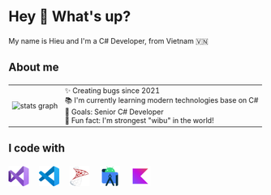 <h1 align="left">Hey 👋 What's up?</h1>

###

<p align="left">My name is Hieu and I'm a C# Developer, from Vietnam 🇻🇳 </p>

###

<h2 align="left">About me</h2>

###

<table>
  <tr>
    <td>
      <img src="https://github-readme-stats.vercel.app/api?username=kimhieuwork&hide_title=false&hide_rank=false&show_icons=true&include_all_commits=true&count_private=true&disable_animations=false&theme=dracula&locale=en&hide_border=false" height="150" alt="stats graph" />
    </td>
    <td>
      ✨ Creating bugs since 2021<br>
      📚 I'm currently learning modern technologies base on C#<br>
      🎯 Goals: Senior C# Developer<br>
      🎲 Fun fact: I'm strongest "wibu" in the world!
    </td>
  </tr>
</table>

###

<h2 align="left">I code with</h2>

###

###
<div align="left">
  <img src="https://github.com/devicons/devicon/blob/v2.17.0/icons/visualstudio/visualstudio-original.svg" height="40" alt="visualstudio logo"  />
  <img width="12" />
  <img src="https://github.com/devicons/devicon/blob/v2.17.0/icons/vscode/vscode-original.svg" height="40" alt="vscode logo"  />
  <img width="12" />
  <img src="https://github.com/devicons/devicon/blob/v2.17.0/icons/microsoftsqlserver/microsoftsqlserver-original.svg" height="40" alt="sqlserver logo"  />
  <img width="12" />
  <img src="https://github.com/devicons/devicon/blob/v2.17.0/icons/androidstudio/androidstudio-original.svg" height="40" alt="android logo" />
  <img width="12"/>
  <img src="https://github.com/devicons/devicon/blob/v2.17.0/icons/kotlin/kotlin-original.svg" height="40" alt="kotlin logo"  />
  <img width="12" />
</div>

###
